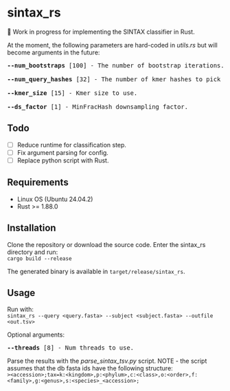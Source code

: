 # sintax_rs
🚧 Work in progress for implementing the SINTAX classifier in Rust.

At the moment, the following parameters are hard-coded in *utils.rs* but will become arguments in the future:<br>
<pre>
<b>--num_bootstraps</b> [100] - The number of bootstrap iterations.

<b>--num_query_hashes</b> [32] - The number of kmer hashes to pick during each bootstrap iteration.

<b>--kmer_size</b> [15] - Kmer size to use.

<b>--ds_factor</b> [1] - MinFracHash downsampling factor.
</pre>

## Todo
- [ ] Reduce runtime for classification step.
- [ ] Fix argument parsing for config.
- [ ] Replace python script with Rust.

## Requirements
- Linux OS (Ubuntu 24.04.2)
- Rust >= 1.88.0

## Installation
Clone the repository or download the source code. Enter the sintax_rs directory and run:<br>
`cargo build --release`

The generated binary is available in `target/release/sintax_rs`.

## Usage
Run with:<br>
`sintax_rs --query <query.fasta> --subject <subject.fasta> --outfile <out.tsv>`

Optional arguments:
<pre>
<b>--threads</b> [8] - Num threads to use.
</pre>


Parse the results with the <em>parse_sintax_tsv.py</em> script. NOTE - the script assumes that the db fasta ids have the following structure:<br>
`><accession>;tax=k:<kingdom>,p:<phylum>,c:<class>,o:<order>,f:<family>,g:<genus>,s:<species>_<accession>;`
